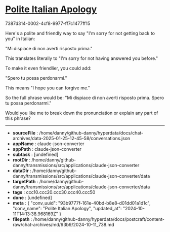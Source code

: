 # [Polite Italian Apology](https://claude.ai/chat/93b9777f-161e-40bd-b8e8-d01dd01a1d1c)

7387d314-0002-4cf8-9977-ff7c1477ff15

 Here's a polite and friendly way to say "I'm sorry for not getting back to you" in Italian:

"Mi dispiace di non averti risposto prima."

This translates literally to "I'm sorry for not having answered you before."

To make it even friendlier, you could add:

"Spero tu possa perdonarmi."

This means "I hope you can forgive me."

So the full phrase would be:
"Mi dispiace di non averti risposto prima. Spero tu possa perdonarmi."

Would you like me to break down the pronunciation or explain any part of this phrase?

---

* **sourceFile** : /home/danny/github-danny/hyperdata/docs/chat-archives/data-2025-01-25-12-45-58/conversations.json
* **appName** : claude-json-converter
* **appPath** : claude-json-converter
* **subtask** : [undefined]
* **rootDir** : /home/danny/github-danny/transmissions/src/applications/claude-json-converter
* **dataDir** : /home/danny/github-danny/transmissions/src/applications/claude-json-converter/data
* **targetPath** : /home/danny/github-danny/transmissions/src/applications/claude-json-converter/data
* **tags** : ccc10.ccc20.ccc30.ccc40.ccc50
* **done** : [undefined]
* **meta** : {
  "conv_uuid": "93b9777f-161e-40bd-b8e8-d01dd01a1d1c",
  "conv_name": "Polite Italian Apology",
  "updated_at": "2024-10-11T14:13:38.968169Z"
}
* **filepath** : /home/danny/github-danny/hyperdata/docs/postcraft/content-raw/chat-archives/md/93b9/2024-10-11_738.md